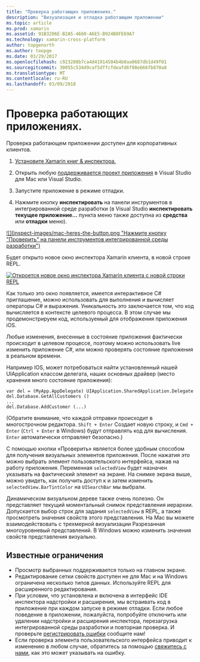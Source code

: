 ```yaml
---
title: "Проверка работающих приложениях."
description: "Визуализация и отладка работающем приложении"
ms.topic: article
ms.prod: xamarin
ms.assetid: 91B3206E-B2A5-4660-A6E5-B924B8FE69A7
ms.technology: xamarin-cross-platform
author: topgenorth
ms.author: toopge
ms.date: 03/29/2017
ms.openlocfilehash: c923208b7ca4d41914504b4b0aa0687db1d49f01
ms.sourcegitcommit: 30055c534d9caf5dffcfdeafd6f08e666fb870a8
ms.translationtype: MT
ms.contentlocale: ru-RU
ms.lasthandoff: 03/09/2018
---
```

# <a name="inspecting-live-applications"></a>Проверка работающих приложениях.

Проверка работающем приложении доступен для корпоративных клиентов.


1. [Установите Xamarin книг & инспектора.](~/tools/inspector/install.md)

1. Открыть любую [поддерживается проект приложения](~/tools/inspector/install.md#supported-platforms) в Visual Studio для Mac или Visual Studio.
1. Запустите приложение в режиме отладки.
1. Нажмите кнопку **инспектировать** на панели инструментов в интегрированной среде разработки (в Visual Studio **инспектировать текущее приложение...**  пункта меню также доступна из **средства** или **отладки** меню).



[![](inspect-images/mac-heres-the-button.png "Нажмите кнопку "Проверить" на панели инструментов интегрированной среды разработки")](inspect-images/mac-heres-the-button.png#lightbox)

Будет открыто новое окно инспектора Xamarin клиента, в новой строке REPL.

[![](inspect-images/inspector-0.7.0-map-inspect-small.png "Откроется новое окно инспектора Xamarin клиента с новой строки REPL")](inspect-images/inspector-0.7.0-map-inspect.png#lightbox)

Как только это окно появляется, имеется интерактивное C# приглашение, можно использовать для выполнения и вычисляет операторы C# и выражения. Уникальность это заключается том, что код вычисляется в контексте целевого процесса. В этом случае мы продемонстрируем код, используемый для отображения приложения iOS.

Любые изменения, внесенные в состояние приложения фактически происходит в целевом процессе, поэтому можно использовать live изменить приложение C#, или можно проверять состояние приложения в реальном времени.

Например IOS, может потребоваться найти установленный нашей UIApplication классом делегата, наших основных драйвер (место хранения много состояние приложения):

    var del = (MyApp.AppDelegate) UIApplication.SharedApplication.Delegate
    del.Database.GetAllCustomers ()
    ...
    del.Database.AddCustomer (...)

(Обратите внимание, что каждой отправки происходит в многострочном редактора. `Shift + Enter` Создает новую строку, и `Cmd + Enter` (`Ctrl + Enter` в Windows) будут отправлять код для вычисления. `Enter` автоматически отправляет безопасно.)

С помощью кнопки «Проверить» является более удобным способом для получения визуальных элементов приложения. После нажатия это можно выбрать элемент пользовательского интерфейса, нажав на работу приложения. Переменная `selectedView` будет назначен указывать на фактический элемент на экране. На снимке экрана выше, можно увидеть, как получить доступ к и затем изменить `selectedView.BarTintColor` на `UISearchBar` мы выбрали.

Динамическом визуальном дереве также очень полезно. Он представляет текущий моментальный снимок представления иерархии. Допускается выбор строк для задания `selectedView` в REPL, а также просмотреть значения свойств этого представления. На Mac вы можете взаимодействовать с трехмерной визуализации Разрезанная многоуровневый представлений. В Windows можно изменить значения свойств представления визуально.

## <a name="known-limitations"></a>Известные ограничения

 - Просмотр выбранных поддерживается только на главном экране.
 - Редактирование сетки свойств доступен не для Mac и на Windows ограничена несколько типов данных. Используйте REPL для расширенного редактирования.
 - При условии, что установлена и включена в интерфейс IDE инспектора надстройки и расширения, мы встраивать код в приложение при каждом запуске в режиме отладки. Если любое поведение в приложении, пожалуйста, попробуйте отключить или удалении надстройки и расширения инспектора, перезагрузка интегрированной среды разработки и повторная проверка. И проверьте [регистрировать ошибки](~/tools/inspector/install.md#reporting-bugs) сообщите нам!
 - Если проверка элемента пользовательского интерфейса приводит к изменению в любом случае, обратитесь за помощью [свяжитесь с нами](~/tools/inspector/install.md#reporting-bugs), как это может указывать на ошибку.

